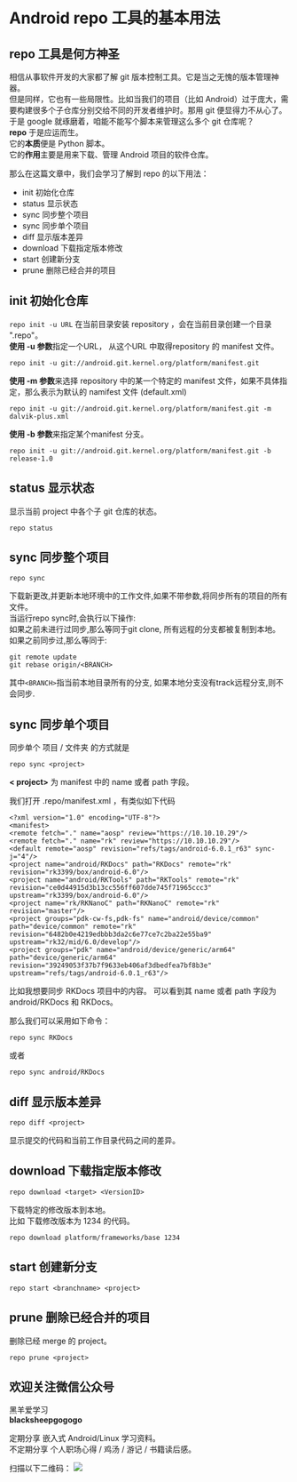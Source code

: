 # Android repo 工具的基本用法

## repo 工具是何方神圣
相信从事软件开发的大家都了解 git 版本控制工具。它是当之无愧的版本管理神器。<br>
但是同样，它也有一些局限性。比如当我们的项目（比如 Android）过于庞大，需要构建很多个子仓库分别交给不同的开发者维护时。那用 git 便显得力不从心了。<br>
于是 google 就琢磨着，咱能不能写个脚本来管理这么多个 git 仓库呢？<br>
**repo** 于是应运而生。<br>
它的**本质**便是 Python 脚本。<br>
它的**作用**主要是用来下载、管理 Android 项目的软件仓库。

那么在这篇文章中，我们会学习了解到 repo 的以下用法：
* init 初始化仓库
* status 显示状态
* sync 同步整个项目
* sync 同步单个项目
* diff 显示版本差异
* download 下载指定版本修改
* start 创建新分支
* prune 删除已经合并的项目


## init 初始化仓库
`repo init -u URL`
在当前目录安装 repository ，会在当前目录创建一个目录 ".repo"。<br>**使用 -u 参数**指定一个URL， 从这个URL 中取得repository 的 manifest 文件。
```
repo init -u git://android.git.kernel.org/platform/manifest.git
```
**使用 -m 参数**来选择 repository 中的某一个特定的 manifest 文件，如果不具体指定，那么表示为默认的 namifest 文件 (default.xml)
```
repo init -u git://android.git.kernel.org/platform/manifest.git -m dalvik-plus.xml
```
**使用 -b 参数**来指定某个manifest 分支。
```
repo init -u git://android.git.kernel.org/platform/manifest.git -b release-1.0
```

## status 显示状态
显示当前 project 中各个子 git 仓库的状态。
```
repo status
```

## sync 同步整个项目
```
repo sync
```
下载新更改,并更新本地环境中的工作文件,如果不带参数,将同步所有的项目的所有文件。<br>
当运行repo sync时,会执行以下操作:<br>
如果之前未进行过同步,那么等同于git clone, 所有远程的分支都被复制到本地。<br>
如果之前同步过,那么等同于:
```
git remote update 
git rebase origin/<BRANCH>
```
其中`<BRANCH>`指当前本地目录所有的分支, 如果本地分支没有track远程分支,则不会同步.

## sync 同步单个项目
同步单个 项目 / 文件夹 的方式就是
```
repo sync <project>
```
**< project>** 为 manifest 中的 name 或者 path 字段。

我们打开 .repo/manifest.xml ，有类似如下代码
```
<?xml version="1.0" encoding="UTF-8"?>
<manifest>
<remote fetch="." name="aosp" review="https://10.10.10.29"/>
<remote fetch="." name="rk" review="https://10.10.10.29"/>
<default remote="aosp" revision="refs/tags/android-6.0.1_r63" sync-j="4"/>
<project name="android/RKDocs" path="RKDocs" remote="rk" revision="rk3399/box/android-6.0"/>
<project name="android/RKTools" path="RKTools" remote="rk" revision="ce0d44915d3b13cc556ff607dde745f71965ccc3" upstream="rk3399/box/android-6.0"/>
<project name="rk/RKNanoC" path="RKNanoC" remote="rk" revision="master"/>
<project groups="pdk-cw-fs,pdk-fs" name="android/device/common" path="device/common" remote="rk" revision="6482b0e4219edbbb3da2c6e77ce7c2ba22e55ba9" upstream="rk32/mid/6.0/develop"/>
<project groups="pdk" name="android/device/generic/arm64" path="device/generic/arm64" revision="39249053f37b7f9633eb406af3dbedfea7bf8b3e" upstream="refs/tags/android-6.0.1_r63"/>
```
比如我想要同步 RKDocs 项目中的内容。
可以看到其 name 或者 path 字段为 android/RKDocs 和 RKDocs。

那么我们可以采用如下命令：
```
repo sync RKDocs
```
或者
```
repo sync android/RKDocs
```

## diff 显示版本差异
```
repo diff <project>
```
显示提交的代码和当前工作目录代码之间的差异。

## download 下载指定版本修改
```
repo download <target> <VersionID>
```
下载特定的修改版本到本地。<br>
比如 下载修改版本为 1234 的代码。
```
repo download platform/frameworks/base 1234 
```

## start 创建新分支
```
repo start <branchname> <project>
```

## prune 删除已经合并的项目
删除已经 merge 的 project。
```
repo prune <project>
```



## 欢迎关注微信公众号
黑羊爱学习<br>**blacksheepgogogo**

定期分享 嵌入式 Android/Linux 学习资料。<br>不定期分享 个人职场心得 / 鸡汤 / 游记 / 书籍读后感。

扫描以下二维码：
![](http://ww1.sinaimg.cn/large/ba061518gy1fjskczerf6j20p00f0jx7.jpg)
